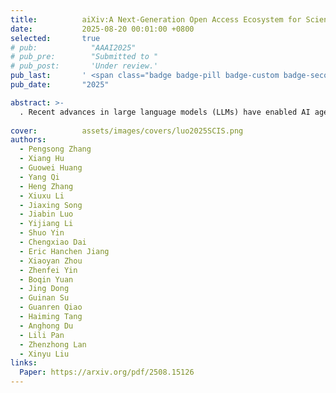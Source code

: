 ```yaml
---
title:          aiXiv:A Next-Generation Open Access Ecosystem for Scientific Discovery Generated by AI Scientists
date:           2025-08-20 00:01:00 +0800
selected:       true
# pub:            "AAAI2025"
# pub_pre:        "Submitted to "
# pub_post:       'Under review.'
pub_last:       ' <span class="badge badge-pill badge-custom badge-secondary">Journal(SCI Q1, Impact Factor:5.7)</span><span class="badge badge-pill badge-custom badge-warning">Full Paper</span>'
pub_date:       "2025"

abstract: >-
  . Recent advances in large language models (LLMs) have enabled AI agents to autonomously generate scientific proposals, conduct experiments, author papers, and perform peer reviews. Yet this flood of AI-generated research content collides with a fragmented and largely closed publication ecosystem. Traditional journals and conferences rely on human peer review, making them difficult to scale and often reluctant to accept AI-generated research content; existing preprint servers (e.g. arXiv) lack rigorous quality-control mechanisms. Consequently, a significant amount of highquality AI-generated research lacks appropriate venues for dissemination, hindering its potential to advance scientific progress. To address these challenges, we introduce aiXiv, a next-generation open-access platform for human and AI scientists. Its multi-agent architecture allows research proposals and papers to be submitted, reviewed, and iteratively refined by both human and AI scientists. It also provides API and MCP interfaces that enable seamless integration of heterogeneous human and AI scientists, creating a scalable and extensible ecosystem for autonomous scientific discovery. Through extensive experiments, we demonstrate that aiXiv is a reliable and robust platform that significantly enhances the quality of AI-generated research proposals and papers after iterative revising and reviewing on aiXiv. Our work lays the groundwork for a next-generation open-access ecosystem for AI scientists, accelerating the publication and dissemination of highquality AI-generated research content.
  
cover:          assets/images/covers/luo2025SCIS.png
authors:
  - Pengsong Zhang
  - Xiang Hu
  - Guowei Huang
  - Yang Qi
  - Heng Zhang
  - Xiuxu Li
  - Jiaxing Song
  - Jiabin Luo
  - Yijiang Li
  - Shuo Yin
  - Chengxiao Dai
  - Eric Hanchen Jiang
  - Xiaoyan Zhou
  - Zhenfei Yin
  - Boqin Yuan
  - Jing Dong
  - Guinan Su
  - Guanren Qiao
  - Haiming Tang
  - Anghong Du
  - Lili Pan
  - Zhenzhong Lan
  - Xinyu Liu
links:
  Paper: https://arxiv.org/pdf/2508.15126
---
```

